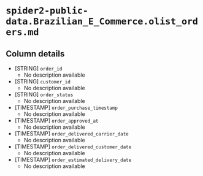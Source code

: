# `spider2-public-data.Brazilian_E_Commerce.olist_orders.md`

## Column details

* [STRING]    `order_id`
  - No description available
* [STRING]    `customer_id`
  - No description available
* [STRING]    `order_status`
  - No description available
* [TIMESTAMP]    `order_purchase_timestamp`
  - No description available
* [TIMESTAMP]    `order_approved_at`
  - No description available
* [TIMESTAMP]    `order_delivered_carrier_date`
  - No description available
* [TIMESTAMP]    `order_delivered_customer_date`
  - No description available
* [TIMESTAMP]    `order_estimated_delivery_date`
  - No description available

